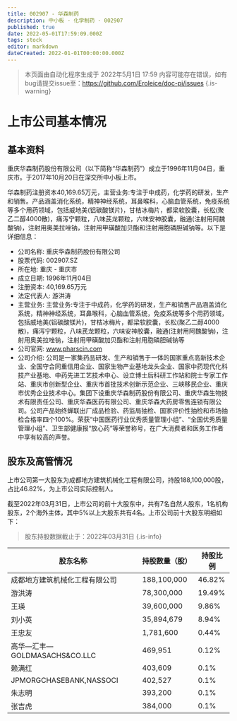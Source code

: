 ```yaml
---
title: 002907 - 华森制药
description: 中小板 - 化学制药 - 002907
published: true
date: 2022-05-01T17:59:09.000Z
tags: stock
editor: markdown
dateCreated: 2022-01-01T00:00:00.000Z
---
```


> 本页面由自动化程序生成于 2022年5月1日 17:59
> 内容可能存在错误，如有bug请提交issue至：https://github.com/Eroleice/doc-pi/issues
{.is-warning}

# 上市公司基本情况

## 基本资料

重庆华森制药股份有限公司（以下简称“华森制药”）成立于1996年11月04日，重庆市。于2017年10月20日在深交所中小板上市。

华森制药注册资本40,169.65万元，主营业务:专注于中成药，化学药的研发，生产和销售。产品涵盖消化系统，精神神经系统，耳鼻喉科，心脑血管系统，免疫系统等多个用药领域，包括威地美(铝碳酸镁片)，甘桔冰梅片，都梁软胶囊，长松(聚乙二醇4000散)，痛泻宁颗粒，八味芪龙颗粒，六味安神胶囊，融通(注射用阿魏酸钠)，注射用奥美拉唑钠，注射用甲磺酸加贝酯和注射用胞磷胆碱钠等。以下是详细信息：

- 公司名称: 重庆华森制药股份有限公司
- 股票代码: 002907.SZ
- 所在地: 重庆 - 重庆市
- 成立日期: 1996年11月04日
- 注册资本: 40,169.65万元
- 法定代表人: 游洪涛
- 主营业务: 主营业务:专注于中成药，化学药的研发，生产和销售产品涵盖消化系统，精神神经系统，耳鼻喉科，心脑血管系统，免疫系统等多个用药领域，包括威地美(铝碳酸镁片)，甘桔冰梅片，都梁软胶囊，长松(聚乙二醇4000散)，痛泻宁颗粒，八味芪龙颗粒，六味安神胶囊，融通(注射用阿魏酸钠)，注射用奥美拉唑钠，注射用甲磺酸加贝酯和注射用胞磷胆碱钠等
- 公司官网: www.pharscin.com
- 公司介绍: 公司是一家集药品研发、生产和销售于一体的国家重点高新技术企业、全国守合同重信用企业、国家生物产业基地龙头企业、国家中药现代化科技产业基地、中药先进工艺技术中心、设立博士后科研工作站和院士专家工作站、重庆市创新型企业、重庆市首批技术创新示范企业、三峡移民企业、重庆市优秀企业技术中心。集团下设重庆华森制药股份有限公司、重庆华森生物技术有限责任公司、重庆华森医药有限公司、重庆华森大药房零售连锁有限公司。公司产品始终蝉联出厂成品检验、药监局抽检、国家评价性抽检和市场抽检合格率四个100%。荣获“中国医药行业优秀质量管理小组”、“全国优秀质量管理小组”、卫生部健康报“放心药”等荣誉称号，在广大消费者和医务工作者中享有较高的声誉。


## 股东及高管情况

上市公司第一大股东为成都地方建筑机械化工程有限公司，持股188,100,000股，占比46.82%，为上市公司实际控制人。

截至2022年03月31日，上市公司的前十大股东中，共有7名自然人股东，1名机构股东，2个海外主体，其中5%以上大股东共有4名。上市公司前十大股东明细如下：

> 股东持股数据截止于：2022年03月31日
{.is-info}

| 股东名称 | 持股数量（股） | 持股比例 |
| --- | --- | --- |
| 成都地方建筑机械化工程有限公司 | 188,100,000 | 46.82% |
| 游洪涛 | 78,300,000 | 19.49% |
| 王瑛 | 39,600,000 | 9.86% |
| 刘小英 | 35,894,679 | 8.94% |
| 王忠友 | 1,781,600 | 0.44% |
| 高华—汇丰—GOLDMASACHS&CO.LLC | 469,951 | 0.12% |
| 赖满红 | 403,609 | 0.1% |
| JPMORGCHASEBANK,NASSOCI | 402,527 | 0.1% |
| 朱志明 | 393,200 | 0.1% |
| 张吉虎 | 384,000 | 0.1% |




